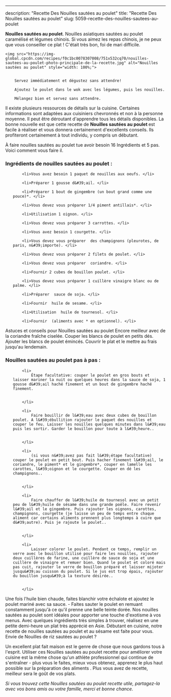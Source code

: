---
description: "Recette Des Nouilles sautées au poulet"
title: "Recette Des Nouilles sautées au poulet"
slug: 5059-recette-des-nouilles-sautees-au-poulet

<p>
	<strong>Nouilles sautées au poulet</strong>. 
	Nouilles asiatiques sautées au poulet caramélisé et légumes chinois. Si vous aimez les repas chinois, je ne peux que vous conseiller ce plat ! C&#39;était très bon, foi de mari difficile.
</p>
<p>
	
	<img src="https://img-global.cpcdn.com/recipes/f0c1bc0078307008/751x532cq70/nouilles-sautees-au-poulet-photo-principale-de-la-recette.jpg" alt="Nouilles sautées au poulet" style="width: 100%;">
	
	
		Servez immédiatement et dégustez sans attendre!
	
		Ajoutez le poulet dans le wok avec les légumes, puis les nouilles.
	
		Mélangez bien et servez sans attendre.
	
</p>

Il existe plusieurs ressources de détails sur la cuisine. Certaines informations sont adaptées aux cuisiniers chevronnés et non à la personne moyenne. Il peut être déroutant d'apprendre tous les détails disponibles. La bonne nouvelle est que cette recette de <strong> Nouilles sautées au poulet </strong> est facile à réaliser et vous donnera certainement d'excellents conseils. Ils profiteront certainement à tout individu, y compris un débutant.

<!--inarticleads1-->

À faire nouilles sautées au poulet tue avoir besoin 16 Ingrédients et 5 pas. Voici comment vous faire il.

<h3>Ingrédients de nouilles sautées au poulet :</h3>

<ol>
	
		<li>Vous avez besoin 1 paquet de nouilles aux oeufs. </li>
	
		<li>Préparer 1 gousse d&#39;ail. </li>
	
		<li>Préparer 1 bout de gingembre (un bout grand comme une pouce)*. </li>
	
		<li>Vous devez vous préparer 1/4 piment antillais*. </li>
	
		<li>Utilisation 1 oignon. </li>
	
		<li>Vous devez vous préparer 3 carrottes. </li>
	
		<li>Vous avez besoin 1 courgette. </li>
	
		<li>Vous devez vous préparer  des champignons (pleurotes, de paris, n&#39;importe). </li>
	
		<li>Vous devez vous préparer 2 filets de poulet. </li>
	
		<li>Vous devez vous préparer  coriandre. </li>
	
		<li>Fournir 2 cubes de bouillon poulet. </li>
	
		<li>Vous devez vous préparer 1 cuillère vinaigre blanc ou de palme. </li>
	
		<li>Préparer  sauce de soja. </li>
	
		<li>Fournir  huile de sesame. </li>
	
		<li>Utilisation  huile de tournesol. </li>
	
		<li>Fournir  (aliments avec * en optionnel). </li>
	
</ol>

Astuces et conseils pour Nouilles sautées au poulet Encore meilleur avec de la coriandre fraîche ciselée. Couper les blancs de poulet en petits dés. Ajouter les blancs de poulet émincés. Couvrir le plat et le mettre au frais jusqu&#39;au lendemain. 

<!--inarticleads2-->

<h3>Nouilles sautées au poulet pas à pas :</h3>

<ol>
	
		<li>
			Étape facultative: couper le poulet en gros bouts et laisser mariner la nuit ou quelques heures dans la sauce de soja, 1 gousse d&#39;ail haché finement et un bout de gingembre haché finement.
			
			
		</li>
	
		<li>
			Faire bouillir de l&#39;eau avec deux cubes de bouillon poulet. A l&#39;ébullition rajouter le paquet des nouilles et couper le feu. Laisser les nouilles quelques minutes dans l&#39;eau puis les sortir. Garder le bouillon pour toute à l&#39;heure..
			
			
		</li>
	
		<li>
			(si vous n&#39;avez pas fait l&#39;étape facultative) couper le poulet en petit bout. Puis hacher finement l&#39;ail, le coriandre, le piment* et le gingembre*, couper en lamelle les carottes, l&#39;oignon et le courgette. Couper en dé les champignons..
			
			
		</li>
	
		<li>
			Faire chauffer de l&#39;huile de tournesol avec un petit peu de l&#39;huile de sésame dans une grande poêle. Faire revenir l&#39;ail et le gingembre. Puis rajouter les oignons, carottes, champignons, courgette (je laisse un peu de temps entre chaque aliment car certains aliments prennent plus longtemps à cuire que d&#39;autre). Puis je rajoute le poulet..
			
			
		</li>
	
		<li>
			Laisser colorer le poulet. Pendant ce temps, remplir un verre avec le bouillon utilisé pour faire les nouilles, rajouter deux cuillères de farine, une cuillère de sauce de soja et une cuillère de vinaigre et remuer bien. Quand le poulet et coloré mais pas cuit, rajouter le verre de bouillon préparé et laisser mijoter jusqu&#39;au cuisson du poulet. Si le jus est trop épais, rajouter du bouillon jusqu&#39;à la texture désirée..
			
			
		</li>
	
</ol>

Une fois l&#39;huile bien chaude, faites blanchir votre échalote et ajoutez le poulet mariné avec sa sauce. - Faites sauter le poulet en remuant constamment jusqu&#39;à ce qu&#39;il prenne une belle teinte dorée. Nos nouilles sautées au poulet sont idéales pour apporter une touche d&#39;exotisme à vos menus. Avec quelques ingrédients très simples à trouver, réalisez en une petite demi-heure un plat très apprécié en Asie. Débutant en cuisine, notre recette de nouilles sautées au poulet et au sésame est faite pour vous. Envie de Nouilles de riz sautées au poulet ? 

<!--inarticleads1-->

<p>
Un excellent plat fait maison est le genre de chose que nous gardons tous à l'esprit. Utiliser ces Nouilles sautées au poulet recette pour améliorer votre cuisine est la même chose qu'un athlète professionnel qui continue de s'entraîner - plus vous le faites, mieux vous obtenez, apprenez le plus haut possible sur la préparation des aliments . Plus vous avez de recette, meilleur sera le goût de vos plats.
</p>

<p>
<i>Si vous trouvez cette Nouilles sautées au poulet recette utile, partagez-la avec vos bons amis ou votre famille, merci et bonne chance.</i>
</p>
